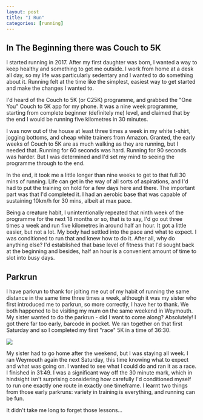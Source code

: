 ```yaml
---
layout: post
title: "I Run"
categories: [running]
---
```


## In The Beginning there was Couch to 5K

I started running in 2017. After my first daughter was born, I wanted a way to keep healthy and something to get me outside. I work from home at a desk all day, so my life was particularly sedentary and I wanted to do something about it. Running felt at the time like the simplest, easiest way to get started and make the changes I wanted to.

I'd heard of the Couch to 5K (or C25K) programme, and grabbed the "One You" Couch to 5K app for my phone. It was a nine week programme, starting from complete beginner (definitely me) level, and claimed that by the end I would be running five kilometres in 30 minutes.

I was now out of the house at least three times a week in my white t-shirt, jogging bottoms, and cheap white trainers from Amazon. Granted, the early weeks of Couch to 5K are as much walking as they are running, but I needed that. Running for 60 seconds was hard. Running for 90 seconds was harder. But I was determined and I'd set my mind to seeing the programme through to the end.

In the end, it took me a little longer than nine weeks to get to that full 30 mins of running. Life can get in the way of all sorts of aspirations, and I'd had to put the training on hold for a few days here and there. The important part was that I'd completed it. I had an aerobic base that was capable of sustaining 10km/h for 30 mins, albeit at max pace.

Being a creature habit, I unintentionally repeated that ninth week of the programme for the next 18 months or so, that is to say, I'd go out three times a week and run five kilometres in around half an hour. It got a little easier, but not a lot. My body had settled into the pace and what to expect. I was conditioned to run that and knew how to do it. After all, why do anything else? I'd established that base level of fitness that I'd sought back at the beginning and besides, half an hour is a convenient amount of time to slot into busy days.

## Parkrun

I have parkrun to thank for jolting me out of my habit of running the same distance in the same time three times a week, although it was my sister who first introduced me to parkrun, so more correctly, I have her to thank. We both happened to be visiting my mum on the same weekend in Weymouth. My sister wanted to do the parkrun - did I want to come along? Absolutely! I got there far too early, barcode in pocket. We ran together on that first Saturday and so I completed my first "race" 5K in a time of 36:30.

![](https://az761005.vo.msecnd.net/uploads/2020/03/2018-06-16-795x636.jpg)

My sister had to go home after the weekend, but I was staying all week. I ran Weymouth again the next Saturday, this time knowing what to expect and what was going on. I wanted to see what I could do and ran it as a race. I finished in 31:49. I was a significant way off the 30 minute mark, which in hindsight isn't surprising considering how carefully I'd conditioned myself to run one exactly one route in exactly one timeframe. I learnt two things from those early parkruns: variety in training is everything, and running can be fun.

It didn't take me long to forget those lessons...